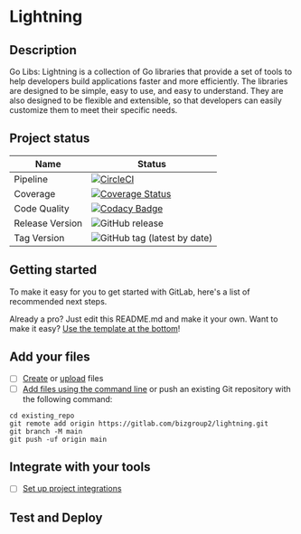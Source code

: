 # Lightning

## Description

Go Libs: Lightning is a collection of Go libraries that provide a set of tools to help developers build applications faster and more efficiently. The libraries are designed to be simple, easy to use, and easy to understand. They are also designed to be flexible and extensible, so that developers can easily customize them to meet their specific needs.

## Project status

| Name            | Status                                                                                                                                                                                                                                                    |
|-----------------|-----------------------------------------------------------------------------------------------------------------------------------------------------------------------------------------------------------------------------------------------------------|
| Pipeline        | [![CircleCI](https://dl.circleci.com/status-badge/img/circleci/Nur6mXEFG9qEiztTeZh7R9/AKZQkEe9aCbcR1kLJk4amp/tree/main.svg?style=shield)](https://dl.circleci.com/status-badge/redirect/circleci/Nur6mXEFG9qEiztTeZh7R9/AKZQkEe9aCbcR1kLJk4amp/tree/main) |
| Coverage        | [![Coverage Status](https://coveralls.io/repos/github/viebiz/lit/badge.svg)](https://coveralls.io/github/viebiz/lit)                                                                                                                                      |
| Code Quality    | [![Codacy Badge](https://app.codacy.com/project/badge/Grade/c6d7a11459994e3984fd2ae2008839d1)](https://app.codacy.com/gh/viebiz/lit/dashboard?utm_source=gh&utm_medium=referral&utm_content=&utm_campaign=Badge_grade)                                    |
| Release Version | ![GitHub release](https://img.shields.io/github/v/release/viebiz/lib?include_prereleases)                                                                                                                                                                 |
| Tag Version     | ![GitHub tag (latest by date)](https://img.shields.io/github/v/tag/viebiz/lit)                                                                                                                                                                            |



## Getting started

To make it easy for you to get started with GitLab, here's a list of recommended next steps.

Already a pro? Just edit this README.md and make it your own. Want to make it easy? [Use the template at the bottom](#editing-this-readme)!

## Add your files

- [ ] [Create](https://docs.gitlab.com/ee/user/project/repository/web_editor.html#create-a-file) or [upload](https://docs.gitlab.com/ee/user/project/repository/web_editor.html#upload-a-file) files
- [ ] [Add files using the command line](https://docs.gitlab.com/ee/gitlab-basics/add-file.html#add-a-file-using-the-command-line) or push an existing Git repository with the following command:

```
cd existing_repo
git remote add origin https://gitlab.com/bizgroup2/lightning.git
git branch -M main
git push -uf origin main
```

## Integrate with your tools

- [ ] [Set up project integrations](https://gitlab.com/bizgroup2/lightning/-/settings/integrations)

## Test and Deploy
